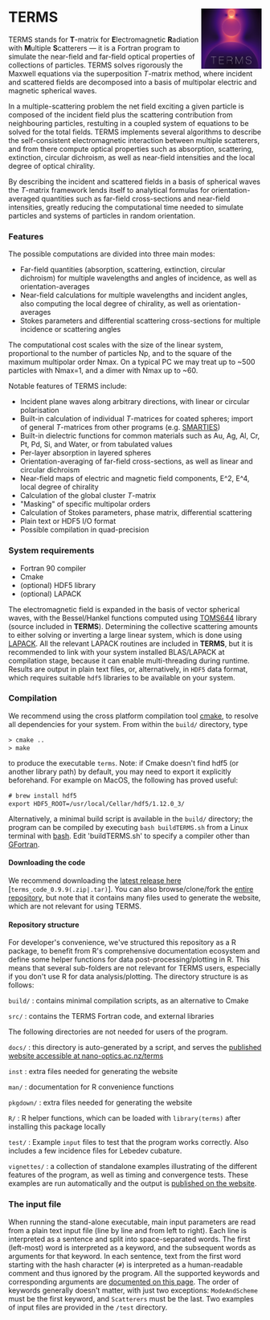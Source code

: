 # TERMS <img src="man/figures/logo.png" width="120" align="right" />

TERMS stands for **T**-matrix for **E**lectromagnetic **R**adiation with **M**ultiple **S**catterers — it is a Fortran program to simulate the near-field and far-field optical properties of collections of particles. TERMS solves rigorously the Maxwell equations via the superposition *T*-matrix method, where incident and scattered fields are decomposed into a basis of multipolar electric and magnetic spherical waves.

In a multiple-scattering problem the net field exciting a given particle is composed of the incident field plus the scattering contribution from neighbouring particles, restulting in a coupled system of equations to be solved for the total fields. TERMS implements several algorithms to describe the self-consistent electromagnetic interaction between multiple scatterers, and from there compute optical properties such as absorption, scattering, extinction, circular dichroism, as well as near-field intensities and the local degree of optical chirality.

By describing the incident and scattered fields in a basis of spherical waves the *T*-matrix framework lends itself to analytical formulas for orientation-averaged quantities such as far-field cross-sections and near-field intensities, greatly reducing the computational time needed to simulate particles and systems of particles in random orientation.

### Features
  
The possible computations are divided into three main modes:

- Far-field quantities (absorption, scattering, extinction, circular dichroism) for multiple wavelengths and angles of incidence, as well as orientation-averages
- Near-field calculations for multiple wavelengths and incident angles, also computing the local degree of chirality, as well as orientation-averages
- Stokes parameters and differential scattering cross-sections for multiple incidence or scattering angles

The computational cost scales with the size of the linear system, proportional to the number of particles Np, and to the square of the maximum multipolar order Nmax. On a typical PC we may treat up to ~500 particles with Nmax=1, and a dimer with Nmax up to ~60.

Notable features of TERMS include:

- Incident plane waves along arbitrary directions, with linear or circular polarisation
- Built-in calculation of individual *T*-matrices for coated spheres; import of general *T*-matrices from other programs (e.g. [SMARTIES](https://www.victoria.ac.nz/scps/research/research-groups/raman-lab/numerical-tools/smarties))
- Built-in dielectric functions for common materials such as Au, Ag, Al, Cr, Pt, Pd, Si, and Water, or from tabulated values
- Per-layer absorption in layered spheres
- Orientation-averaging of far-field cross-sections, as well as linear and circular dichroism
- Near-field maps of electric and magnetic field components, E^2, E^4, local degree of chirality
- Calculation of the global cluster *T*-matrix
- "Masking" of specific multipolar orders
- Calculation of Stokes parameters, phase matrix, differential scattering
- Plain text or HDF5 I/O format
- Possible compilation in quad-precision


### System requirements

*   Fortran 90 compiler
*   Cmake
*   (optional) HDF5 library
*   (optional) LAPACK

The electromagnetic field is expanded in the basis of vector spherical waves, with the Bessel/Hankel functions computed using [TOMS644](http://www.netlib.org/toms-2014-06-10/644) library (source included in **TERMS**). Determining the collective scattering amounts to either solving or inverting a large linear system, which is done using [LAPACK](http://www.netlib.org/lapack/). All the relevant LAPACK routines are included in **TERMS**, but it is recommended to link with your system installed BLAS/LAPACK at compilation stage, because it can enable multi-threading during runtime.  
Results are output in plain text files, or, alternatively, in `HDF5` data format, which requires suitable `hdf5` libraries to be available on your system.

### Compilation

We recommend using the cross platform compilation tool [cmake](https://cmake.org/), to resolve all dependencies for your system. From within the `build/` directory, type

```
> cmake ..
> make
```
to produce the executable `terms`. Note: if Cmake doesn't find hdf5 (or another library path) by default, you may need to export it explicitly beforehand. For example on MacOS, the following has proved useful:

```
# brew install hdf5
export HDF5_ROOT=/usr/local/Cellar/hdf5/1.12.0_3/
```

Alternatively, a minimal build script is available in the `build/` directory; the program can be compiled by executing `bash buildTERMS.sh` from a Linux terminal with [bash](https://www.gnu.org/software/bash/). Edit 'buildTERMS.sh' to specify a compiler other than [GFortran](https://gcc.gnu.org/wiki/GFortran). 


#### Downloading the code

We recommend downloading the [latest release here](https://github.com/nano-optics/terms/releases) [`terms_code_0.9.9(.zip|.tar)`]. You can also browse/clone/fork the [entire repository](https://github.com/nano-optics/terms), but note that it contains many files used to generate the website, which are not relevant for using TERMS.

#### Repository structure

For developer's convenience, we've structured this repository as a R package, to benefit from R's comprehensive documentation ecosystem and define some helper functions for data post-processing/plotting in R. This means that several sub-folders are not relevant for TERMS users, especially if you don't use R for data analysis/plotting. The directory structure is as follows:

`build/`
: contains minimal compilation scripts, as an alternative to Cmake

`src/`
: contains the TERMS Fortran code, and external libraries

The following directories are not needed for users of the program.

`docs/`
: this directory is auto-generated by a script, and serves the [published website accessible at nano-optics.ac.nz/terms](http://nano-optics.ac.nz/terms)

`inst`
: extra files needed for generating the website

`man/`
: documentation for R convenience functions

`pkgdown/`
: extra files needed for generating the website

`R/`
: R helper functions, which can be loaded with `library(terms)` after installing this package locally

`test/`
: Example `input` files to test that the program works correctly. Also includes a few incidence files for Lebedev cubature.

`vignettes/`
: a collection of standalone examples illustrating of the different features of the program, as well as timing and convergence tests. These examples are run automatically and the output is [published on the website](http://nano-optics.ac.nz/terms/).


### The input file

When running the stand-alone executable, main input parameters are read from a plain text input file (line by line and from left to right). Each line is interpreted as a sentence and split into space-separated words. The first (left-most) word is interpreted as a keyword, and the subsequent words as arguments for that keyword. In each sentence, text from the first word starting with the hash character (`#`) is interpreted as a human-readable comment and thus ignored by the program. All the supported keywords and corresponding arguments are [documented on this page](http://nano-optics.ac.nz/terms/articles/Keywords.html). The order of keywords generally doesn't matter, with just two exceptions: `ModeAndScheme` must be the first keyword, and `Scatterers` must be the last. Two examples of input files are provided in the `/test` directory. 








  
